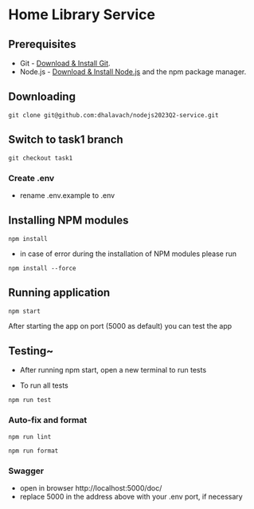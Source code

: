 # Home Library Service

## Prerequisites

- Git - [Download & Install Git](https://git-scm.com/downloads).
- Node.js - [Download & Install Node.js](https://nodejs.org/en/download/) and the npm package manager.

## Downloading

```
git clone git@github.com:dhalavach/nodejs2023Q2-service.git
```

## Switch to task1 branch

```
git checkout task1
```

### Create .env

- rename .env.example to .env

## Installing NPM modules

```
npm install
```

- in case of error during the installation of NPM modules please run

```
npm install --force
```

## Running application

```
npm start
```

After starting the app on port (5000 as default) you can test the app

## Testing~

- After running npm start, open a new terminal to run tests

- To run all tests

```
npm run test
```

### Auto-fix and format

```
npm run lint
```

```
npm run format
```

### Swagger

- open in browser http://localhost:5000/doc/
- replace 5000 in the address above with your .env port, if necessary
